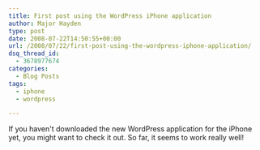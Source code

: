 ```yaml
---
title: First post using the WordPress iPhone application
author: Major Hayden
type: post
date: 2008-07-22T14:50:55+00:00
url: /2008/07/22/first-post-using-the-wordpress-iphone-application/
dsq_thread_id:
  - 3678977674
categories:
  - Blog Posts
tags:
  - iphone
  - wordpress

---
```

If you haven't downloaded the new WordPress application for the iPhone yet, you might want to check it out. So far, it seems to work really well!
